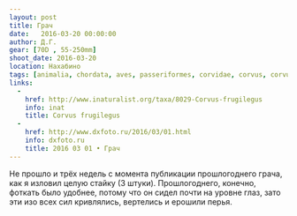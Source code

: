 ```yaml
---
layout: post
title: Грач
date:   2016-03-20 00:00:00
author: Д.Г.
gear: [70D , 55-250mm]
shoot_date: 2016-03-20
location: Нахабино
tags: [animalia, chordata, aves, passeriformes, corvidae, corvus, corvus frugilegus]
links:
  -
    href: http://www.inaturalist.org/taxa/8029-Corvus-frugilegus
    info: inat
    title: Corvus frugilegus
  -
    href: http://www.dxfoto.ru/2016/03/01.html
    info: dxfoto.ru
    title: 2016 03 01 • Грач
---
```


Не прошло и трёх недель с момента публикации прошлогоднего грача, как я изловил целую стайку (3 штуки). Прошлогоднего, конечно, фоткать было удобнее, потому что он сидел почти на уровне глаз, зато эти изо всех сил кривлялись, вертелись и ерошили перья.
